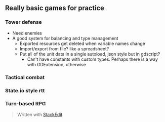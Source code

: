 
## Really basic games for practice

### Tower defense
* Need enemies
* A good system for balancing and type management
	* Exported resources get deleted when variable names change
	* Import/export from file? like a spreadsheet?
	* Put all of the unit data in a single autoload, json style but in gdscript?
		* Can't have constants with custom types. Perhaps there is a way with GDExtension, otherwise 


### Tactical combat


### State.io style rtt

### Turn-based RPG



> Written with [StackEdit](https://stackedit.io/).
<!--stackedit_data:
eyJoaXN0b3J5IjpbMTA4NjI4OTE3NCwxMDkwNjkzNTQxXX0=
-->